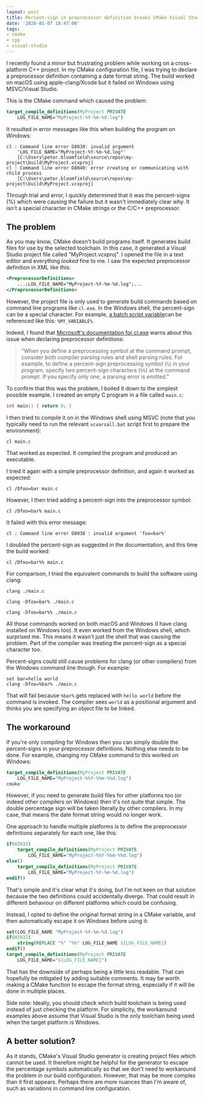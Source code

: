 ```yaml
---
layout: post
title: Percent-sign in preprocessor definition breaks CMake Visual Studio generator
date: '2020-01-07 18:47:00'
tags:
- cmake
- cpp
- visual-studio
---
```


I recently found a minor but frustrating problem while working on a cross-platform C++ project. In my CMake configuration file, I was trying to declare a preprocessor definition containing a date format string. The build worked on macOS using apple-clang/Xcode but it failed on Windows using MSVC/Visual Studio.

This is the CMake command which caused the problem:

```cmake
target_compile_definitions(MyProject PRIVATE
    LOG_FILE_NAME="MyProject-%Y-%m-%d.log")
```

It resulted in error messages like this when building the program on Windows:

```
cl : Command line error D8038: invalid argument
    'LOG_FILE_NAME="MyProject-%Y-%m-%d.log"'
    [C:\Users\peter.bloomfield\source\repos\my-project\build\MyProject.vcxproj]
cl : Command line error D8040: error creating or communicating with child process
    [C:\Users\peter.bloomfield\source\repos\my-project\build\MyProject.vcxproj]
```

Through trial and error, I quickly determined that it was the percent-signs (%) which were causing the failure but it wasn't immediately clear why. It isn't a special character in CMake strings or the C/C++ preprocessor.

## The problem

As you may know, CMake doesn't build programs itself. It generates build files for use by the selected toolchain. In this case, it generated a Visual Studio project file called "MyProject.vcxproj". I opened the file in a text editor and everything _looked_ fine to me. I saw the expected preprocessor definition in XML like this:

```xml
<PreprocessorDefinitions>
    ...;LOG_FILE_NAME="MyProject-%Y-%m-%d.log";...
</PreprocessorDefinitions>
```

However, the project file is only used to generate build commands based on command line programs like `cl.exe`. In the Windows shell, the percent-sign can be a special character. For example, [a batch script variable](https://www.tutorialspoint.com/batch_script/batch_script_variables.htm)can be referenced like this: `%MY_VARIABLE%`.

Indeed, I found that [Microsoft's documentation for cl.exe](https://docs.microsoft.com/en-us/cpp/build/reference/d-preprocessor-definitions) warns about this issue when declaring preprocessor definitions:

> "When you define a preprocessing symbol at the command prompt, consider both compiler parsing rules and shell parsing rules. For example, to define a percent-sign preprocessing symbol (`%`) in your program, specify two percent-sign characters (`%%`) at the command prompt. If you specify only one, a parsing error is emitted."

To confirm that this was the problem, I boiled it down to the simplest possible example. I created an empty C program in a file called `main.c`:

```c
int main() { return 0; }
```

I then tried to compile it on in the Windows shell using MSVC (note that you typically need to run the relevant `vcvarsall.bat` script first to prepare the environment):

```console
cl main.c
```

That worked as expected. It compiled the program and produced an executable.

I tried it again with a simple preprocessor definition, and again it worked as expected:

```console
cl /Dfoo=bar main.c
```

However, I then tried adding a percent-sign into the preprocessor symbol:

```console
cl /Dfoo=bar% main.c
```

It failed with this error message:

```
cl : Command line error D8038 : invalid argument 'foo=bar%'
```

I doubled the percent-sign as suggested in the documentation, and this time the build worked:

```console
cl /Dfoo=bar%% main.c
```

For comparison, I tried the equivalent commands to build the software using clang:

```console
clang ./main.c

clang -Dfoo=bar% ./main.c

clang -Dfoo=bar%% ./main.c
```

All those commands worked on both macOS and Windows (I have clang installed on Windows too). It even worked from the Windows shell, which surprised me. This means it wasn't just the shell that was causing the problem. Part of the compiler was treating the percent-sign as a special character too.

Percent-signs could still cause problems for clang (or other compilers) from the Windows command line though. For example:

```console
set bar=hello world
clang -Dfoo=%bar% ./main.c
```

That will fail because `%bar%` gets replaced with `hello world` before the command is invoked. The compiler sees `world` as a positional argument and thinks you are specifying an object file to be linked.

## The workaround

If you're only compiling for Windows then you can simply double the percent-signs in your preprocessor definitions. Nothing else needs to be done. For example, changing my CMake command to this worked on Windows:

```cmake
target_compile_definitions(MyProject PRIVATE
    LOG_FILE_NAME="MyProject-%%Y-%%m-%%d.log")
cmake
```

However, if you need to generate build files for other platforms too (or indeed other compilers on Windows) then it's not quite that simple. The double percentage sign will be taken literally by other compilers. In my case, that means the date format string would no longer work.

One approach to handle multiple platforms is to define the preprocessor definitions separately for each one, like this:

```cmake
if(WIN32)
    target_compile_definitions(MyProject PRIVATE
        LOG_FILE_NAME="MyProject-%%Y-%%m-%%d.log")
else()
    target_compile_definitions(MyProject PRIVATE
        LOG_FILE_NAME="MyProject-%Y-%m-%d.log")
endif()
```

That's simple and it's clear what it's doing, but I'm not keen on that solution because the two definitions could accidentally diverge. That could result in different behaviour on different platforms which could be confusing.

Instead, I opted to define the original format string in a CMake variable, and then automatically escape it on Windows before using it:

```cmake
set(LOG_FILE_NAME "MyProject-%Y-%m-%d.log")
if(WIN32)
    string(REPLACE "%" "%%" LOG_FILE_NAME ${LOG_FILE_NAME})
endif()
target_compile_definitions(MyProject PRIVATE
    LOG_FILE_NAME="${LOG_FILE_NAME}")
```

That has the downside of perhaps being a little less readable. That can hopefully be mitigated by adding suitable comments. It may be worth making a CMake function to escape the format string, especially if it will be done in multiple places.

Side note: Ideally, you should check which build toolchain is being used instead of just checking the platform. For simplicity, the workaround examples above assume that Visual Studio is the only toolchain being used when the target platform is Windows.

## A better solution?

As it stands, CMake's Visual Studio generator is creating project files which cannot be used. It therefore might be helpful for the generator to escape the percentage symbols automatically so that we don't need to workaround the problem in our build configuration. However, that may be more complex than it first appears. Perhaps there are more nuances than I'm aware of, such as variations in command line configuration.

